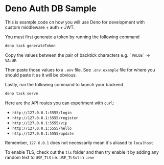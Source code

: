 # Deno Auth DB Sample

This is example code on how you will use Deno for development with custom
middleware + auth + JWT.

You must first generate a token by running the following command

```bash
deno task generateToken
```

Copy the values between the pair of backtick characters e.g. `` `VALUE` `` ->
`VALUE`.

Then paste those values to a `.env` file. See `.env.example` file for where you
should paste it as it will be obvious.

Lastly, run the following command to launch your backend

```bash
deno task serve
```

Here are the API routes you can experiment with `curl`:

- `http://127.0.0.1:5555/login`
- `http://127.0.0.1:5555/register`
- `http://127.0.0.1:5555/vip`
- `http://127.0.0.1:5555/hello`
- `http://127.0.0.1:5555/update`

Remember, `127.0.0.1` does not necessarily mean it's aliased to `localhost`.

To enable TLS, check out the `tls` folder and then try enable it by adding any
random text to `USE_TLS` i.e. `USE_TLS=1` in `.env`
